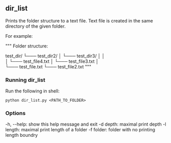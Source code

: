 ## dir_list
Prints the folder structure to a text file. Text file is created in the same directory of the given folder.

For example:

"""
Folder structure:

test_dir/
└─── test_dir2/
│    └─── test_dir3/
│    │    
│    └─── test_file4.txt
│    └─── test_file3.txt
│    
└─── test_file.txt
└─── test_file2.txt
"""


### Running dir_list

Run the following in shell:

```
python dir_list.py <PATH_TO_FOLDER>
```


### Options
-h, --help:  show this help message and exit
-d depth:   maximal print depth
-l length:   maximal print length of a folder
-f folder:   folder with no printing length boundry
